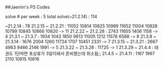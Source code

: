 ##Jaemin's PS Codes

solve # per week : 5
total solve(~21.2.14) : 114

~21.2.14 : 78
21.2.15 ~ 21.2.21 : 11052 10814 10825 10989 11652 11004 10828 10799 10845 10866 10820 -> 11
21.2.22 ~ 21.2.28 : 2743 11655 1406 1158 -> 4
21.3.1 ~ 21.3.7 : 1934 1043 1850 9613 11005 1212 11576 6588 -> 8
21.3.8 ~ 21.3.14 : 1676 2004 1260 11724 1707 10451 2331 -> 7
21.3.15 ~ 21.3.21 : 2667 4963 9466 2146 1991 -> 5
21.3.22 ~ 21.3.28 :  11725 -> 1
21.3.29 ~ 21.4.4 : 태권도 1단따면 포상휴가 3일이래서 준비했는데 취소됨;;
21.4.5 ~ 21.4.11 : 1167 1967 2110 10815 10816